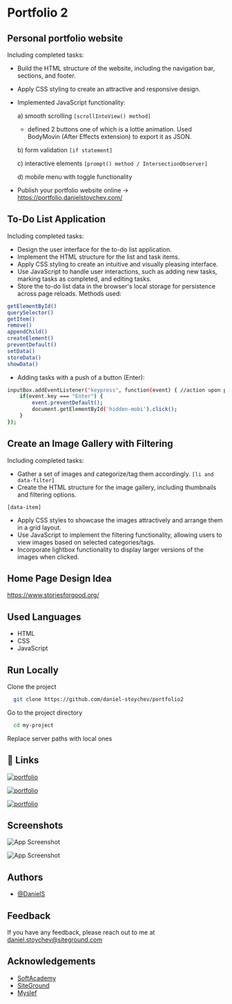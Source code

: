 
# Portfolio 2
## Personal portfolio website

Including completed tasks:
- Build the HTML structure of the website, including the navigation bar, sections, and footer.
- Apply CSS styling to create an attractive and responsive design. 
- Implemented JavaScript functionality:

    a) smooth scrolling ```[scrollIntoView() method]```
    - defined 2 buttons one of which is a lottie animation. Used BodyMovin (After Effects extension) to export it as JSON.

    b) form validation ```[if statement]```

    c) interactive elements ```[prompt() method / IntersectionObserver]```

    d) mobile menu with toggle functionality
- Publish your portfolio website online -> https://portfolio.danielstoychev.com/ 

## To-Do List Application
Including completed tasks:
- Design the user interface for the to-do list application.
- Implement the HTML structure for the list and task items.
- Apply CSS styling to create an intuitive and visually pleasing interface.
- Use JavaScript to handle user interactions, such as adding new tasks, marking tasks as completed, and editing tasks. 
- Store the to-do list data in the browser's local storage for persistence across
page reloads. Methods used:

```bash
getElementById()
querySelector()
getItem()
remove()
appendChild()
createElement()
preventDefault()
setData()
storeData()
showData()
```
- Adding tasks with a push of a button (Enter):

```bash
inputBox.addEventListener("keypress", function(event) { //action upon pressin ENTER
    if(event.key === "Enter") {
        event.preventDefault();
        document.getElementById('hidden-mobi').click();
    }
});
```
## Create an Image Gallery with Filtering
Including completed tasks:
- Gather a set of images and categorize/tag them accordingly.
`[li and data-filter]`
- Create the HTML structure for the image gallery, including thumbnails and
filtering options.

`[data-item]`
- Apply CSS styles to showcase the images attractively and arrange them in a
grid layout.
- Use JavaScript to implement the filtering functionality, allowing users to view
images based on selected categories/tags.
- Incorporate lightbox functionality to display larger versions of the images
when clicked.
## Home Page Design Idea

https://www.storiesforgood.org/


## Used Languages

- HTML
- CSS
- JavaScript


## Run Locally

Clone the project

```bash
  git clone https://github.com/daniel-stoychev/portfolio2
```

Go to the project directory

```bash
  cd my-project
```

Replace server paths with local ones


## 🔗 Links
[![portfolio](https://img.shields.io/badge/my_portfolio-000?style=for-the-badge&logo=&logoColor=white)](https://portfolio.danielstoychev.com/index.html/)


[![portfolio](https://img.shields.io/badge/to_do_list-000?style=for-the-badge&logo=&logoColor=white)](https://portfolio.danielstoychev.com/todo.html/)

[![portfolio](https://img.shields.io/badge/gallery-000?style=for-the-badge&logo=&logoColor=white)](https://portfolio.danielstoychev.com/gallery.html/)


## Screenshots

![App Screenshot](https://danielstoychev.com/images/ezgif.com-optimize.gif)


![App Screenshot](https://portfolio.danielstoychev.com/images/Screenshot.png)
## Authors

- [@DanielS](https://github.com/daniel-stoychev)


## Feedback

If you have any feedback, please reach out to me at daniel.stoychev@siteground.com


## Acknowledgements

 - [SoftAcademy](https://softacademy.bg/kurs-web-programirane/)
 - [SiteGround](https://www.siteground.com/)
 - [Myslef](https://danielstoychev.com/)

